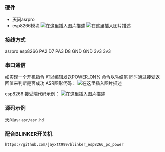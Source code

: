 ### 硬件
 - 天问asrpro
 - esp8266模块
![在这里插入图片描述](https://img-blog.csdnimg.cn/22b97c74c0404aca8f2e0a76f03385e0.png)
![在这里插入图片描述](https://img-blog.csdnimg.cn/49f8329ef81e439aa07be9deae4b7652.png)

### 接线方式
asrpro     esp8266
PA2			D7
PA3			D8
GND        GND
3v3			3v3

### 串口通信
如实现一个开机指令
可以编辑发送POWER_ON% 命令以%结尾
同时通过接受返回值来判断是否成功
ASR图形代码：
![在这里插入图片描述](https://img-blog.csdnimg.cn/14cf2d86840b43cc9b1b468cd2125801.png)
	
esp8266 接受端代码示例：
![在这里插入图片描述](https://img-blog.csdnimg.cn/53baa04d0b8a4f4d9378c128416e7b2a.png)

### 源码示例

天问asr
`asr/asr.hd`

### 配合BLINKER开关机
`https://github.com/jayxtt999/blinker_esp8266_pc_power`